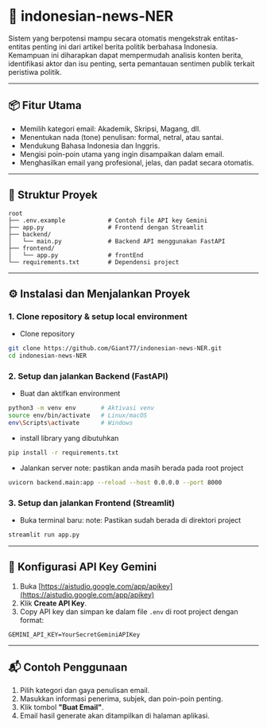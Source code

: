 # 📝 indonesian-news-NER

Sistem yang berpotensi mampu secara otomatis mengekstrak entitas-entitas penting ini dari artikel berita politik berbahasa Indonesia. Kemampuan ini diharapkan dapat mempermudah analisis konten berita, identifikasi aktor dan isu penting, serta pemantauan sentimen publik terkait peristiwa politik.

---

## 📦 Fitur Utama

-   Memilih kategori email: Akademik, Skripsi, Magang, dll.
-   Menentukan nada (tone) penulisan: formal, netral, atau santai.
-   Mendukung Bahasa Indonesia dan Inggris.
-   Mengisi poin-poin utama yang ingin disampaikan dalam email.
-   Menghasilkan email yang profesional, jelas, dan padat secara otomatis.

---

## 📁 Struktur Proyek

```
root
├── .env.example            # Contoh file API key Gemini
├── app.py                  # Frontend dengan Streamlit
├── backend/
│   └── main.py             # Backend API menggunakan FastAPI
├── frontend/
│   └── app.py              # frontEnd
└── requirements.txt        # Dependensi project

```

---

## ⚙️ Instalasi dan Menjalankan Proyek

### 1. Clone repository & setup local environment

-   Clone repository

```bash
git clone https://github.com/Giant77/indonesian-news-NER.git
cd indonesian-news-NER
```

### 2. Setup dan jalankan Backend (FastAPI)

-   Buat dan aktifkan environment

```bash
python3 -m venv env       # Aktivasi venv
source env/bin/activate   # Linux/macOS
env\Scripts\activate      # Windows
```

-   install library yang dibutuhkan

```bash
pip install -r requirements.txt
```

-   Jalankan server
    note: pastikan anda masih berada pada root project

```bash
uvicorn backend.main:app --reload --host 0.0.0.0 --port 8000
```

### 3. Setup dan jalankan Frontend (Streamlit)

-   Buka terminal baru:
    note: Pastikan sudah berada di direktori project

```bash
streamlit run app.py
```

---

## 🔐 Konfigurasi API Key Gemini

1. Buka [https://aistudio.google.com/app/apikey](https://aistudio.google.com/app/apikey)
2. Klik **Create API Key**.
3. Copy API key dan simpan ke dalam file `.env` di root project dengan format:

```env
GEMINI_API_KEY=YourSecretGeminiAPIKey
```

---

## 📬 Contoh Penggunaan

1. Pilih kategori dan gaya penulisan email.
2. Masukkan informasi penerima, subjek, dan poin-poin penting.
3. Klik tombol **"Buat Email"**.
4. Email hasil generate akan ditampilkan di halaman aplikasi.
